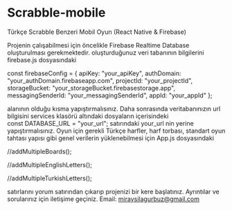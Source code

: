 # Scrabble-mobile
Türkçe Scrabble Benzeri Mobil Oyun (React Native & Firebase)


Projenin çalışabilmesi için öncelikle Firebase Realtime Database oluşturulması gerekmektedir. oluşturduğunuz veri tabanının  bilgilerini firebase.js dosyasındaki 

const firebaseConfig = {
  apiKey: "your_apiKey",
  authDomain: "your_authDomain.firebaseapp.com",
  projectId: "your_projectId",
  storageBucket: "your_storageBucket.firebasestorage.app",
  messagingSenderId: "your_messagingSenderId",
  appId: "your_appId"
};

alanının olduğu kısma yapıştırmalısınız. Daha sonrasında veritabanınızın url bilgisini services klasörü altındaki dosyaların içerisindeki  
const DATABASE_URL = "your_url";
satırındaki your_url nin yerine yapıştırmalısınız. Oyun için gerekli Türkçe harfler, harf torbası, standart oyun tahtası yapısı gibi genel verilerin yüklenebilmesi için App.js dosyasındaki 

//addMultipleBoards();

//addMultipleEnglishLetters();

//addMultipleTurkishLetters();

satırlarını yorum satırından çıkarıp projenizi bir kere başlatınız. Ayrıntılar ve sorularınız için iletişime geçiniz.
Email: miraysilagurbuz@gmail.com
